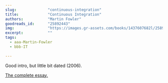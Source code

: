 ```yaml
---
slug:              "continuous-integration"
title:             "Continuous Integration"
authors:           "Martin Fowler"
goodreads_id:      "25892443"
img:               "https://images.gr-assets.com/books/1437607682l/25892443.jpg"
excerpt:           ""
tags:
  - aaa-Martin-Fowler
  - bbb-IT
  
---
```


Good intro, but little bit dated (2006).

<a class="external" href="http://www.martinfowler.com/articles/continuousIntegration.html">The complete essay.</a>